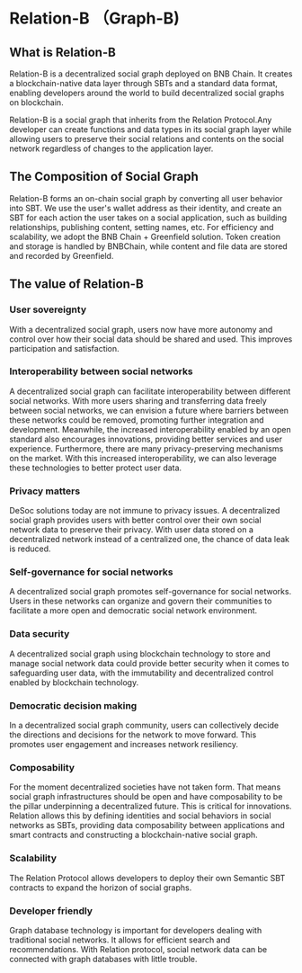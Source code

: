 # Relation-B  （Graph-B)


## What is Relation-B

Relation-B is a decentralized social graph deployed on BNB Chain. It creates a blockchain-native data layer through SBTs and a standard data format, enabling developers around the world to build decentralized social graphs on blockchain.


Relation-B is a social graph that inherits from the Relation Protocol.Any developer can create functions and data types in its social graph layer while allowing users to preserve their social relations and contents on the social network regardless of changes to the application layer.


## The Composition of Social Graph


Relation-B forms an on-chain social graph by converting all user behavior into SBT. We use the user's wallet address as their identity, and create an SBT for each action the user takes on a social application, such as building relationships, publishing content, setting names, etc. For efficiency and scalability, we adopt the BNB Chain + Greenfield solution. Token creation and storage is handled by BNBChain, while content and file data are stored and recorded by Greenfield.


## The value of Relation-B


### User sovereignty

With a decentralized social graph, users now have more autonomy and control over how their social data should be shared and used. This improves participation and satisfaction.

### Interoperability between social networks

A decentralized social graph can facilitate interoperability between different social networks. With more users sharing and transferring data freely between social networks, we can envision a future where barriers between these networks could be removed, promoting further integration and development. Meanwhile, the increased interoperability enabled by an open standard also encourages innovations, providing better services and user experience. Furthermore, there are many privacy-preserving mechanisms on the market. With this increased interoperability, we can also leverage these technologies to better protect user data.

### Privacy matters
DeSoc solutions today are not immune to privacy issues. A decentralized social graph provides users with better control over their own social network data to preserve their privacy. With user data stored on a decentralized network instead of a centralized one, the chance of data leak is reduced.

### Self-governance for social networks

A decentralized social graph promotes self-governance for social networks. Users in these networks can organize and govern their communities to facilitate a more open and democratic social network environment.

### Data security

A decentralized social graph using blockchain technology to store and manage social network data could provide better security when it comes to safeguarding user data, with the immutability and decentralized control enabled by blockchain technology.

### Democratic decision making

In a decentralized social graph community, users can collectively decide the directions and decisions for the network to move forward. This promotes user engagement and increases network resiliency.

### Composability

For the moment decentralized societies have not taken form. That means social graph infrastructures should be open and have composability to be the pillar underpinning a decentralized future. This is critical for innovations.
Relation allows this by defining identities and social behaviors in social networks as SBTs, providing data composability between applications and smart contracts and constructing a blockchain-native social graph.

### Scalability

The Relation Protocol allows developers to deploy their own Semantic SBT contracts to expand the horizon of social graphs.

### Developer friendly

Graph database technology is important for developers dealing with traditional social networks. It allows for efficient search and recommendations. With Relation protocol, social network data can be connected with graph databases with little trouble.

